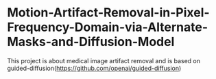 # Motion-Artifact-Removal-in-Pixel-Frequency-Domain-via-Alternate-Masks-and-Diffusion-Model
This project is about medical image artifact removal and is based on guided-diffusion(https://github.com/openai/guided-diffusion)
